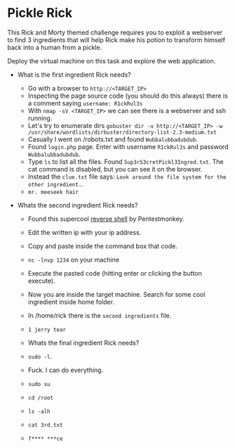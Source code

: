 # Pickle Rick

This Rick and Morty themed challenge requires you to exploit a webserver to find 3 ingredients that will help Rick make his potion to transform himself back into a human from a pickle.

Deploy the virtual machine on this task and explore the web application.

- What is the first ingredient Rick needs?

	- Go with a browser to `http://<TARGET_IP>`
	- Inspecting the page source code (you should do this always) there is a comment saying `username: R1ckRul3s`
	- With `nmap -sV <TARGET_IP>` we can see there is a webserver and ssh running.
	- Let's try to enumerate dirs `gobuster dir -u http://<TARGET_IP> -w /usr/share/wordlists/dirbuster/directory-list-2.3-medium.txt`
	- Casually I went on /robots.txt and found `Wubbalubbadubdub`.
	- Found `login.php` page. Enter with username `R1ckRul3s` and password `Wubbalubbadubdub`. 
	- Type `ls` to list all the files. Found `Sup3rS3cretPickl3Ingred.txt`. The cat command is disabled, but you can see it on the browser.
	- Instead the `clue.txt` file says: `Look around the file system for the other ingredient.`.
	- `mr. meeseek hair`

- Whats the second ingredient Rick needs?

	- Found this supercool [reverse shell](https://github.com/edoardottt/tryhackme-ctf/blob/main/Pickle-Rick/reverse-shell.sh) by Pentestmonkey. 
	- Edit the written ip with your ip address.
	- Copy and paste inside the command box that code.
	- `nc -lnvp 1234` on your machine
	- Execute the pasted code (hitting enter or clicking the button execute).
	- Now you are inside the target machine. Search for some cool ingredient inside home folder.
	- In /home/rick there is the `second ingredients` file.
	- `1 jerry tear`

    - Whats the final ingredient Rick needs?

	- `sudo -l`.
	- Fuck. I can do everything.
	- `sudo su`
	- `cd /root`
	- `ls -alh`
	- `cat 3rd.txt`
	- `f**** ***ce`